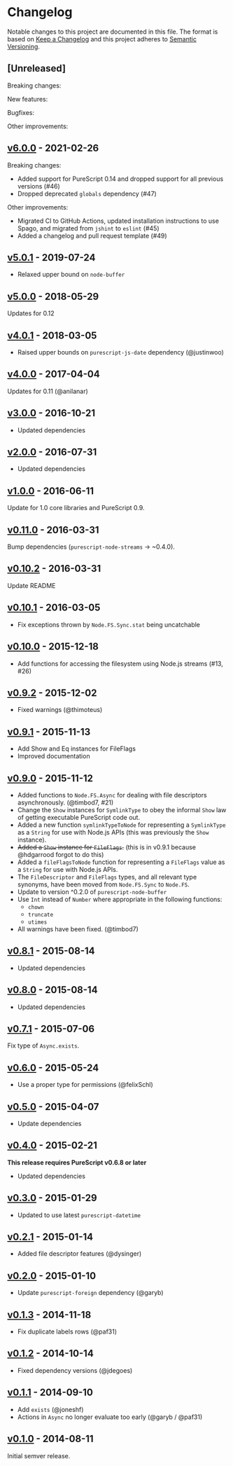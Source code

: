# Changelog

Notable changes to this project are documented in this file. The format is based on [Keep a Changelog](https://keepachangelog.com/en/1.0.0/) and this project adheres to [Semantic Versioning](https://semver.org/spec/v2.0.0.html).

## [Unreleased]

Breaking changes:

New features:

Bugfixes:

Other improvements:

## [v6.0.0](https://github.com/purescript-node/purescript-node-fs/releases/tag/v6.0.0) - 2021-02-26

Breaking changes:
  - Added support for PureScript 0.14 and dropped support for all previous versions (#46)
  - Dropped deprecated `globals` dependency (#47)

Other improvements:
  - Migrated CI to GitHub Actions, updated installation instructions to use Spago, and migrated from `jshint` to `eslint` (#45)
  - Added a changelog and pull request template (#49)

## [v5.0.1](https://github.com/purescript-node/purescript-node-fs/releases/tag/v5.0.1) - 2019-07-24

- Relaxed upper bound on `node-buffer`

## [v5.0.0](https://github.com/purescript-node/purescript-node-fs/releases/tag/v5.0.0) - 2018-05-29

Updates for 0.12

## [v4.0.1](https://github.com/purescript-node/purescript-node-fs/releases/tag/v4.0.1) - 2018-03-05

- Raised upper bounds on `purescript-js-date` dependency (@justinwoo)

## [v4.0.0](https://github.com/purescript-node/purescript-node-fs/releases/tag/v4.0.0) - 2017-04-04

Updates for 0.11 (@anilanar)

## [v3.0.0](https://github.com/purescript-node/purescript-node-fs/releases/tag/v3.0.0) - 2016-10-21

- Updated dependencies

## [v2.0.0](https://github.com/purescript-node/purescript-node-fs/releases/tag/v2.0.0) - 2016-07-31

- Updated dependencies

## [v1.0.0](https://github.com/purescript-node/purescript-node-fs/releases/tag/v1.0.0) - 2016-06-11

Update for 1.0 core libraries and PureScript 0.9.

## [v0.11.0](https://github.com/purescript-node/purescript-node-fs/releases/tag/v0.11.0) - 2016-03-31

Bump dependencies (`purescript-node-streams` → ~0.4.0).

## [v0.10.2](https://github.com/purescript-node/purescript-node-fs/releases/tag/v0.10.2) - 2016-03-31

Update README

## [v0.10.1](https://github.com/purescript-node/purescript-node-fs/releases/tag/v0.10.1) - 2016-03-05

- Fix exceptions thrown by `Node.FS.Sync.stat` being uncatchable

## [v0.10.0](https://github.com/purescript-node/purescript-node-fs/releases/tag/v0.10.0) - 2015-12-18

- Add functions for accessing the filesystem using Node.js streams (#13, #26)

## [v0.9.2](https://github.com/purescript-node/purescript-node-fs/releases/tag/v0.9.2) - 2015-12-02

- Fixed warnings (@thimoteus)

## [v0.9.1](https://github.com/purescript-node/purescript-node-fs/releases/tag/v0.9.1) - 2015-11-13

- Add Show and Eq instances for FileFlags
- Improved documentation

## [v0.9.0](https://github.com/purescript-node/purescript-node-fs/releases/tag/v0.9.0) - 2015-11-12

- Added functions to `Node.FS.Async` for dealing with file descriptors asynchronously. (@timbod7, #21)
- Change the `Show` instances for `SymlinkType` to obey the informal `Show` law of getting executable PureScript code out.
- Added a new function `symlinkTypeToNode` for representing a `SymlinkType` as a `String` for use with Node.js APIs (this was previously the `Show` instance).
- ~~Added a `Show` instance for `FileFlags`.~~ (this is in v0.9.1 because @hdgarrood forgot to do this)
- Added a `fileFlagsToNode` function for representing a `FileFlags` value as a `String` for use with Node.js APIs.
- The `FileDescriptor` and `FileFlags` types, and all relevant type synonyms, have been moved from `Node.FS.Sync` to `Node.FS`.
- Update to version ^0.2.0 of `purescript-node-buffer`
- Use `Int` instead of `Number` where appropriate in the following functions:
  - `chown`
  - `truncate`
  - `utimes`
- All warnings have been fixed. (@timbod7)

## [v0.8.1](https://github.com/purescript-node/purescript-node-fs/releases/tag/v0.8.1) - 2015-08-14

- Updated dependencies

## [v0.8.0](https://github.com/purescript-node/purescript-node-fs/releases/tag/v0.8.0) - 2015-08-14

- Updated dependencies

## [v0.7.1](https://github.com/purescript-node/purescript-node-fs/releases/tag/v0.7.1) - 2015-07-06

Fix type of `Async.exists`.

## [v0.6.0](https://github.com/purescript-node/purescript-node-fs/releases/tag/v0.6.0) - 2015-05-24

- Use a proper type for permissions (@felixSchl)

## [v0.5.0](https://github.com/purescript-node/purescript-node-fs/releases/tag/v0.5.0) - 2015-04-07

- Update dependencies

## [v0.4.0](https://github.com/purescript-node/purescript-node-fs/releases/tag/v0.4.0) - 2015-02-21

**This release requires PureScript v0.6.8 or later**
- Updated dependencies

## [v0.3.0](https://github.com/purescript-node/purescript-node-fs/releases/tag/v0.3.0) - 2015-01-29

- Updated to use latest `purescript-datetime`

## [v0.2.1](https://github.com/purescript-node/purescript-node-fs/releases/tag/v0.2.1) - 2015-01-14

- Added file descriptor features (@dysinger)

## [v0.2.0](https://github.com/purescript-node/purescript-node-fs/releases/tag/v0.2.0) - 2015-01-10

- Update `purescript-foreign` dependency (@garyb)

## [v0.1.3](https://github.com/purescript-node/purescript-node-fs/releases/tag/v0.1.3) - 2014-11-18

- Fix duplicate labels rows (@paf31)

## [v0.1.2](https://github.com/purescript-node/purescript-node-fs/releases/tag/v0.1.2) - 2014-10-14

- Fixed dependency versions (@jdegoes)

## [v0.1.1](https://github.com/purescript-node/purescript-node-fs/releases/tag/v0.1.1) - 2014-09-10

- Add `exists` (@joneshf)
- Actions in `Async` no longer evaluate too early (@garyb / @paf31)

## [v0.1.0](https://github.com/purescript-node/purescript-node-fs/releases/tag/v0.1.0) - 2014-08-11

Initial semver release.


